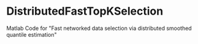 # DistributedFastTopKSelection
Matlab Code for "Fast networked data selection via distributed smoothed quantile estimation"
